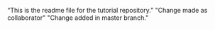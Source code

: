 ﻿“This is the readme file for the tutorial repository.”
"Change made as collaborator"
"Change added in master branch."